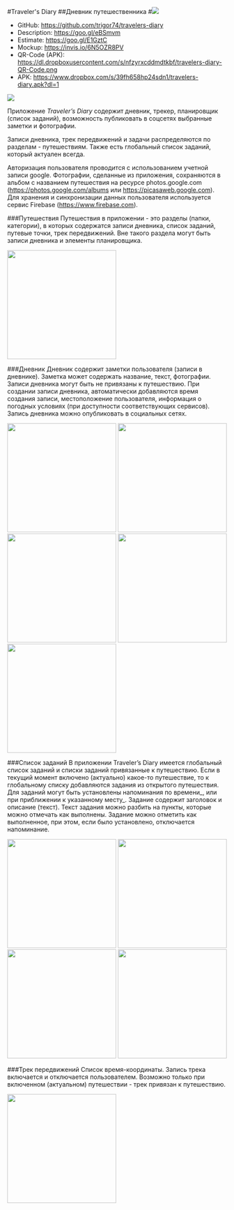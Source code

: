 #Traveler's Diary
##Дневник путешественника
#![](https://dl.dropboxusercontent.com/s/xe8iy7rsoag709g/travelers-diary-logo.png) 

- GitHub: https://github.com/trigor74/travelers-diary
- Description: https://goo.gl/eBSmvm
- Estimate: https://goo.gl/E1GztC
- Mockup: https://invis.io/6N5OZR8PV
- QR-Code (APK): https://dl.dropboxusercontent.com/s/nfzyrxcddmdtkbf/travelers-diary-QR-Code.png
- APK: https://www.dropbox.com/s/39fh658hp24sdn1/travelers-diary.apk?dl=1

![](https://dl.dropboxusercontent.com/s/nfzyrxcddmdtkbf/travelers-diary-QR-Code.png) 



Приложение *Traveler’s Diary* содержит дневник, трекер, планировщик (список заданий), возможность публиковать в соцсетях выбранные заметки и фотографии.

Записи дневника, трек передвижений и задачи распределяются по разделам - путешествиям. Также есть глобальный список заданий, который актуален всегда.

Авторизация пользователя проводится с использованием учетной записи google.
Фотографии, сделанные из приложения, сохраняются в альбом с названием путешествия на ресурсе photos.google.com (https://photos.google.com/albums или https://picasaweb.google.com). Для хранения и синхронизации данных пользователя используется сервис Firebase (https://www.firebase.com).

###Путешествия
Путешествия в приложении - это разделы (папки, категории), в которых содержатся записи дневника, список заданий, путевые точки, трек передвижений. Вне такого раздела могут быть записи дневника и элементы планировщика.

<img src="https://dl.dropboxusercontent.com/s/czfl51sk60z4ltc/01-travel_list.png" width="250">


###Дневник
Дневник содержит заметки пользователя (записи в дневнике). Заметка может содержать название, текст, фотографии. Записи дневника могут быть не привязаны к путешествию. При создании записи дневника, автоматически добавляются время создания записи, местоположение пользователя, информация о погодных условиях (при доступности соответствующих сервисов). Запись дневника можно опубликовать в социальных сетях.

<img src="https://dl.dropboxusercontent.com/s/awbxg8fyeasmzk5/03-travel.png" width="250">
<img src="https://dl.dropboxusercontent.com/s/lfk2j90da175t6q/02-note0.png" width="250">
<img src="https://dl.dropboxusercontent.com/s/zoklblfnk4k8j3h/02-note1.png" width="250">
<img src="https://dl.dropboxusercontent.com/s/v809uzciyxzidxf/02-note2.png" width="250">
<img src="https://dl.dropboxusercontent.com/s/1j2gnpjq699lspj/02-note3.png" width="250">


###Cписок заданий
В приложении Traveler’s Diary имеется глобальный список заданий и списки заданий привязанные к путешествию.
Если в текущий момент включено (актуально) какое-то путешествие, то к глобальному списку добавляются задания из открытого путешествия.
Для заданий могут быть установлены напоминания по времени_, или при приближении к указанному месту_. Задание содержит заголовок и описание (текст). Текст задания можно разбить на пункты, которые можно отмечать как выполнены. Задание можно отметить как выполненное, при этом, если было установлено, отключается напоминание.

<img src="https://dl.dropboxusercontent.com/s/ra2edgtth7sl87i/04-reminder-list.png" width="250">
<img src="https://dl.dropboxusercontent.com/s/ytjk18v6bik593i/07-reminder-list2.png" width="250">
<img src="https://dl.dropboxusercontent.com/s/3vodu8aublrsp0q/06-reminder-item1.png" width="250">
<img src="https://dl.dropboxusercontent.com/s/pncaowgr9ik2bcs/06-reminder-item2.png" width="250">


###Трек передвижений
Список время-координаты. Запись трека включается и отключается пользователем. Возможно только при включенном (актуальном) путешествии - трек привязан к путешествию.

<img src="https://dl.dropboxusercontent.com/s/n88zcwd9c2l3st9/08-map.png" width="250">
